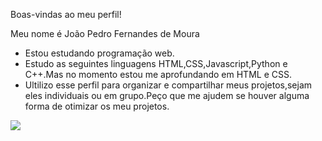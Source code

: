 Boas-vindas ao meu perfil!

Meu nome é João Pedro Fernandes de Moura

 - Estou estudando programação web.
 - Estudo as seguintes linguagens HTML,CSS,Javascript,Python e C++.Mas no momento estou me aprofundando em HTML e CSS.
 - Ultilizo esse perfil para organizar e compartilhar meus projetos,sejam eles individuais ou em grupo.Peço que me ajudem se houver alguma forma de otimizar os meu projetos.


![](https://media1.tenor.com/m/beBpPQsD4SoAAAAC/chilling-simpson.gif)
